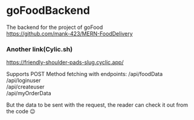 # goFoodBackend
The backend for the project of goFood
<br>
https://github.com/mank-423/MERN-FoodDelivery
<br>

### Another link(Cylic.sh)
https://friendly-shoulder-pads-slug.cyclic.app/

Supports POST Method fetching with endpoints:
/api/foodData
<br>
/api/loginuser
<br>
/api/createuser
<br>
/api/myOrderData

But the data to be sent with the request, the reader can check it out from the code 😉
